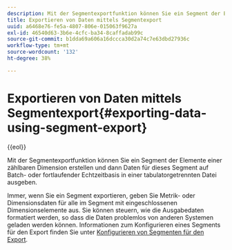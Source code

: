 ```yaml
---
description: Mit der Segmentexportfunktion können Sie ein Segment der Elemente einer zählbaren Dimension erstellen und dann Daten für dieses Segment auf Batch- oder fortlaufender Echtzeitbasis in einer tabulatorgetrennten Datei ausgeben.
title: Exportieren von Daten mittels Segmentexport
uuid: a6468e76-fe5a-4807-806e-015063f9627a
exl-id: 46540d63-3b6e-4cfc-ba34-8caffadab99c
source-git-commit: b1dda69a606a16dccca30d2a74c7e63dbd27936c
workflow-type: tm+mt
source-wordcount: '132'
ht-degree: 38%

---
```


# Exportieren von Daten mittels Segmentexport{#exporting-data-using-segment-export}

{{eol}}

Mit der Segmentexportfunktion können Sie ein Segment der Elemente einer zählbaren Dimension erstellen und dann Daten für dieses Segment auf Batch- oder fortlaufender Echtzeitbasis in einer tabulatorgetrennten Datei ausgeben.

Immer, wenn Sie ein Segment exportieren, geben Sie Metrik- oder Dimensionsdaten für alle im Segment mit eingeschlossenen Dimensionselemente aus. Sie können steuern, wie die Ausgabedaten formatiert werden, so dass die Daten problemlos von anderen Systemen geladen werden können. Informationen zum Konfigurieren eines Segments für den Export finden Sie unter [Konfigurieren von Segmenten für den Export](../../../home/c-get-started/c-exp-data-seg-exp/t-config-sgts-expt.md#task-8857f221fa66463990ec9b60db6db372).
